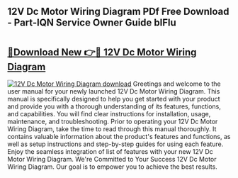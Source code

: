 ## 12V Dc Motor Wiring Diagram PDf Free Download - Part-lQN Service Owner Guide blFlu

# <h2><a href="http://dfkgf9.blite.top/?on=12V+Dc+Motor+Wiring+Diagram">🔗Download New 👉🔴 12V Dc Motor Wiring Diagram</a></h2>

[![12V Dc Motor Wiring Diagram download](https://i.imgur.com/lujVjoI.png)](http://dfkgf9.blite.top/?on=12V+Dc+Motor+Wiring+Diagram)
Greetings and welcome to the user manual for your newly launched 12V Dc Motor Wiring Diagram. This manual is specifically designed to help you get started with your product and provide you with a thorough understanding of its features, functions, and capabilities. You will find clear instructions for installation, usage, maintenance, and troubleshooting. Prior to operating your 12V Dc Motor Wiring Diagram, take the time to read through this manual thoroughly. It contains valuable information about the product's features and functions, as well as setup instructions and step-by-step guides for using each feature. Enjoy the seamless integration of list of features with your new 12V Dc Motor Wiring Diagram. We're Committed to Your Success 12V Dc Motor Wiring Diagram. Our goal is to empower you to achieve the best results.
